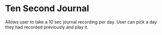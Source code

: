# Ten Second Journal

Allows user to take a 10 sec journal recording per day.  User can pick a day they had recorded previously and play it.
